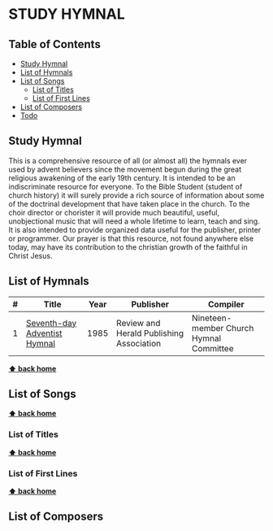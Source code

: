 # STUDY HYMNAL
## Table of Contents

- [Study Hymnal](#study-hymnal)
- [List of Hymnals](#list-of-hymnals)
- [List of Songs](#list-of-songs)
    - [List of Titles](#list-of-titles)
    - [List of First Lines](#list-of-first-lines)
- [List of Composers](#list-of-composers)
- [Todo](#todo)

## Study Hymnal
This is a comprehensive resource of all (or almost all) the hymnals ever used by advent believers since the movement begun during the great religious awakening of the early 19th century. It is intended to be an indiscriminate resource for everyone.  To the Bible Student (student of church history) it will surely provide a rich source of information about some of the doctrinal development that have taken place in the church. To the choir director or chorister it will provide much beautiful, useful, unobjectional music that will need a whole lifetime to learn, teach and sing. It is also intended to provide organized data useful for the publisher, printer or programmer. Our prayer is that this resource, not found anywhere else today, may have its contribution to the christian growth of the faithful in Christ Jesus.

## List of Hymnals

\# | Title                                                                       | Year     |Publisher |Compiler                                                                                       
-- | -------------------------------------------------------------------------- | ----------|----------|-------------
1  | [Seventh-day Adventist Hymnal](SDAH1985/README.md)      | 1985 |Review and Herald Publishing Association |Nineteen-member Church Hymnal Committee 


**[⬆ back home](#study-hymnal)**

## List of Songs 

**[⬆ back home](#study-hymnal)**
### List of Titles

**[⬆ back home](#study-hymnal)**
### List of First Lines

**[⬆ back home](#study-hymnal)**
## List of Composers 


